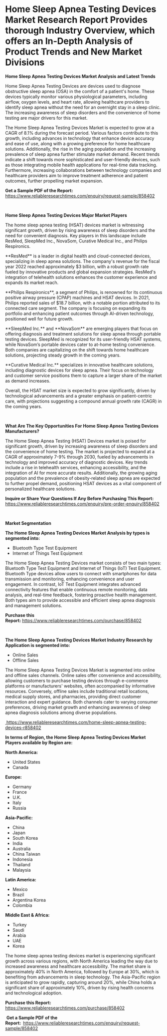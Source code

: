<p><h1>Home Sleep Apnea Testing Devices Market Research Report Provides thorough Industry Overview, which offers an In-Depth Analysis of Product Trends and New Market Divisions</h1></p><p><strong>Home Sleep Apnea Testing Devices Market Analysis and Latest Trends</strong></p>
<p><p>Home Sleep Apnea Testing Devices are devices used to diagnose obstructive sleep apnea (OSA) in the comfort of a patient's home. These devices typically monitor various physiological parameters, including airflow, oxygen levels, and heart rate, allowing healthcare providers to identify sleep apnea without the need for an overnight stay in a sleep clinic. The increasing awareness of sleep disorders and the convenience of home testing are major drivers for this market.</p><p>The Home Sleep Apnea Testing Devices Market is expected to grow at a CAGR of 8.1% during the forecast period. Various factors contribute to this growth, including advances in technology that enhance device accuracy and ease of use, along with a growing preference for home healthcare solutions. Additionally, the rise in the aging population and the increasing prevalence of sleep apnea further stimulate market demand. Recent trends indicate a shift towards more sophisticated and user-friendly devices, such as those integrating mobile health applications for real-time data tracking. Furthermore, increasing collaborations between technology companies and healthcare providers aim to improve treatment adherence and patient outcomes, further propelling market expansion.</p></p>
<p><strong>Get a Sample PDF of the Report:&nbsp;</strong> <a href="https://www.reliableresearchtimes.com/enquiry/request-sample/858402?utm_campaign=3297&utm_medium=2&utm_source=Github&utm_content=ia&utm_term=13042025&utm_id=home-sleep-apnea-testing-devices">https://www.reliableresearchtimes.com/enquiry/request-sample/858402</a></p>
<p>&nbsp;</p>
<p><strong>Home Sleep Apnea Testing Devices Major Market Players</strong></p>
<p><p>The home sleep apnea testing (HSAT) devices market is witnessing significant growth, driven by rising awareness of sleep disorders and the need for convenient diagnosis. Key players in this landscape include ResMed, SleepMed Inc., NovaSom, Curative Medical Inc., and Philips Respironics.</p><p>**ResMed** is a leader in digital health and cloud-connected devices, specializing in sleep apnea solutions. The company's revenue for the fiscal year 2022 reached approximately $3 billion, with a robust growth rate fueled by innovative products and global expansion strategies. ResMed's integration of telehealth solutions enhances the customer experience and expands its market reach.</p><p>**Philips Respironics**, a segment of Philips, is renowned for its continuous positive airway pressure (CPAP) machines and HSAT devices. In 2021, Philips reported sales of $18.7 billion, with a notable portion attributed to its connected care segment. The company is focusing on expanding its portfolio and enhancing patient outcomes through AI-driven technology, positioned well for future growth.</p><p>**SleepMed Inc.** and **NovaSom** are emerging players that focus on offering diagnosis and treatment solutions for sleep apnea through portable testing devices. SleepMed is recognized for its user-friendly HSAT systems, while NovaSom’s portable devices cater to at-home testing convenience. Both companies are capitalizing on the shift towards home healthcare solutions, projecting steady growth in the coming years.</p><p>**Curative Medical Inc.** specializes in innovative healthcare solutions, including diagnostic devices for sleep apnea. Their focus on technology and customer service positions them to capture a larger share of the market as demand increases.</p><p>Overall, the HSAT market size is expected to grow significantly, driven by technological advancements and a greater emphasis on patient-centric care, with projections suggesting a compound annual growth rate (CAGR) in the coming years.</p></p>
<p>&nbsp;</p>
<p><strong>What Are The Key Opportunities For Home Sleep Apnea Testing Devices Manufacturers?</strong></p>
<p><p>The Home Sleep Apnea Testing (HSAT) Devices market is poised for significant growth, driven by increasing awareness of sleep disorders and the convenience of home testing. The market is projected to expand at a CAGR of approximately 7-9% through 2030, fueled by advancements in technology and improved accuracy of diagnostic devices. Key trends include a rise in telehealth services, enhancing accessibility, and the integration of AI for more accurate results. Additionally, the growing aging population and the prevalence of obesity-related sleep apnea are expected to further propel demand, positioning HSAT devices as a vital component of personalized healthcare solutions.</p></p>
<p><strong>Inquire or Share Your Questions If Any Before Purchasing This Report:</strong> <a href="https://www.reliableresearchtimes.com/enquiry/pre-order-enquiry/858402?utm_campaign=3297&utm_medium=2&utm_source=Github&utm_content=ia&utm_term=13042025&utm_id=home-sleep-apnea-testing-devices">https://www.reliableresearchtimes.com/enquiry/pre-order-enquiry/858402</a></p>
<p>&nbsp;</p>
<p><strong>Market Segmentation</strong></p>
<p><strong>The Home Sleep Apnea Testing Devices Market Analysis by types is segmented into:</strong></p>
<p><ul><li>Bluetooth Type Test Equipment</li><li>Internet of Things Test Equipment</li></ul></p>
<p><p>The Home Sleep Apnea Testing Devices market consists of two main types: Bluetooth Type Test Equipment and Internet of Things (IoT) Test Equipment. Bluetooth Type devices allow users to connect with smartphones for data transmission and monitoring, enhancing convenience and user engagement. In contrast, IoT Test Equipment integrates advanced connectivity features that enable continuous remote monitoring, data analysis, and real-time feedback, fostering proactive health management. Both types aim to provide accessible and efficient sleep apnea diagnosis and management solutions.</p></p>
<p><strong>Purchase this Report:&nbsp;</strong><a href="https://www.reliableresearchtimes.com/purchase/858402?utm_campaign=3297&utm_medium=2&utm_source=Github&utm_content=ia&utm_term=13042025&utm_id=home-sleep-apnea-testing-devices">https://www.reliableresearchtimes.com/purchase/858402</a></p>
<p>&nbsp;</p>
<p><strong>The Home Sleep Apnea Testing Devices Market Industry Research by Application is segmented into:</strong></p>
<p><ul><li>Online Sales</li><li>Offline Sales</li></ul></p>
<p><p>The Home Sleep Apnea Testing Devices Market is segmented into online and offline sales channels. Online sales offer convenience and accessibility, allowing customers to purchase testing devices through e-commerce platforms or manufacturers' websites, often accompanied by informative resources. Conversely, offline sales include traditional retail locations, medical supply stores, and pharmacies, providing direct customer interaction and expert guidance. Both channels cater to varying consumer preferences, driving market growth and enhancing awareness of sleep apnea diagnosis solutions among diverse populations.</p></p>
<p><a href="https://www.reliableresearchtimes.com/home-sleep-apnea-testing-devices-r858402?utm_campaign=3297&utm_medium=2&utm_source=Github&utm_content=ia&utm_term=13042025&utm_id=home-sleep-apnea-testing-devices">&nbsp;https://www.reliableresearchtimes.com/home-sleep-apnea-testing-devices-r858402</a></p>
<p><strong>In terms of Region, the Home Sleep Apnea Testing Devices Market Players available by Region are:</strong></p>
<p>
    <p> <strong> North America: </strong>
        <ul>
            <li>United States</li>
            <li>Canada</li>
        </ul>
        </p> 
    <p> <strong> Europe: </strong>
        <ul>
            <li>Germany</li>
            <li>France</li>
            <li>U.K.</li>
            <li>Italy</li>
            <li>Russia</li>
        </ul>
        </p> 
    <p> <strong> Asia-Pacific: </strong>
        <ul>
            <li>China</li>
            <li>Japan</li>
            <li>South Korea</li>
            <li>India</li>
            <li>Australia</li>
            <li>China Taiwan</li>
            <li>Indonesia</li>
            <li>Thailand</li>
            <li>Malaysia</li>
        </ul>
        </p> 
    <p> <strong> Latin America: </strong>
        <ul>
            <li>Mexico</li>
            <li>Brazil</li>
            <li>Argentina Korea</li>
            <li>Colombia</li>
        </ul>
        </p> 
    <p> <strong> Middle East & Africa: </strong>
        <ul>
            <li>Turkey</li>
            <li>Saudi</li>
            <li>Arabia</li>
            <li>UAE</li>
            <li>Korea</li>
        </ul>
    </p>
    </p>
<p><p>The home sleep apnea testing devices market is experiencing significant growth across various regions, with North America leading the way due to increased awareness and healthcare accessibility. The market share is approximately 40% in North America, followed by Europe at 30%, which is benefiting from advancements in sleep technology. The Asia-Pacific region is anticipated to grow rapidly, capturing around 20%, while China holds a significant share of approximately 10%, driven by rising health concerns and technological adoption.</p></p>
<p><strong>Purchase this Report: </strong><a href="https://www.reliableresearchtimes.com/purchase/858402?utm_campaign=3297&utm_medium=2&utm_source=Github&utm_content=ia&utm_term=13042025&utm_id=home-sleep-apnea-testing-devices">https://www.reliableresearchtimes.com/purchase/858402</a></p>
<p>&nbsp;<strong>Get a Sample PDF of the Report:&nbsp;&nbsp;</strong><a href="https://www.reliableresearchtimes.com/enquiry/request-sample/858402?utm_campaign=3297&utm_medium=2&utm_source=Github&utm_content=ia&utm_term=13042025&utm_id=home-sleep-apnea-testing-devices">https://www.reliableresearchtimes.com/enquiry/request-sample/858402</a></p>
<p><strong></strong></p>
<p><p></p><p></p><p></p></p>